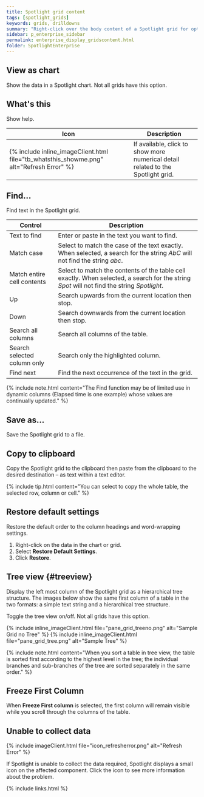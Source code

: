 ```yaml
---
title: Spotlight grid content
tags: [spotlight_grids]
keywords: grids, drilldowns
summary: "Right-click over the body content of a Spotlight grid for options."
sidebar: p_enterprise_sidebar
permalink: enterprise_display_gridscontent.html
folder: SpotlightEnterprise
---
```





## View as chart

Show the data in a Spotlight chart. Not all grids have this option.

## What's this

Show help.

Icon | Description
-----|------------
{% include inline_imageClient.html file="tb_whatsthis_showme.png" alt="Refresh Error" %} | If available, click to show more numerical detail related to the Spotlight grid.


## Find...

Find text in the Spotlight grid.

Control | Description
--------|------------
Text to find | Enter or paste in the text you want to find.
Match case | Select to match the case of the text exactly. When selected, a search for the string *AbC* will not find the string *abc*.
Match entire cell contents | Select to match the contents of the table cell exactly. When selected, a search for the string *Spot* will not find the string *Spotlight*.
Up | Search upwards from the current location then stop.
Down | Search downwards from the current location then stop.
Search all columns | Search all columns of the table.
Search selected column only | Search only the highlighted column.
Find next | Find the next occurrence of the text in the grid.

{% include note.html content="The Find function may be of limited use in dynamic columns (Elapsed time is one example) whose values are continually updated." %}

## Save as...

Save the Spotlight grid to a file.

## Copy to clipboard

Copy the Spotlight grid to the clipboard then paste from the clipboard to the desired destination – as text within a text editor.

{% include tip.html content="You can select to copy the whole table, the selected row, column or cell." %}

## Restore default settings

Restore the default order to the column headings and word-wrapping settings.

1. Right-click on the data in the chart or grid.
2. Select **Restore Default Settings**.
3. Click **Restore**.


## Tree view {#treeview}

Display the left most column of the Spotlight grid as a hierarchical tree structure. The images below show the same first column of a table in the two formats: a simple text string and a hierarchical tree structure.

Toggle the tree view on/off. Not all grids have this option.

 {% include inline_imageClient.html file="pane_grid_treeno.png" alt="Sample Grid no Tree" %}
 {% include inline_imageClient.html file="pane_grid_tree.png" alt="Sample Tree" %}

{% include note.html content="When you sort a table in tree view, the table is sorted first according to the highest level in the tree; the individual branches and sub-branches of the tree are sorted separately in the same order." %}



## Freeze First Column

When **Freeze First column** is selected, the first column will remain visible while you scroll through the columns of the table.



## Unable to collect data

{% include imageClient.html file="icon_refresherror.png" alt="Refresh Error" %}

If Spotlight is unable to collect the data required, Spotlight displays a small icon on the affected component. Click the icon to see more information about the problem.

{% include links.html %}
